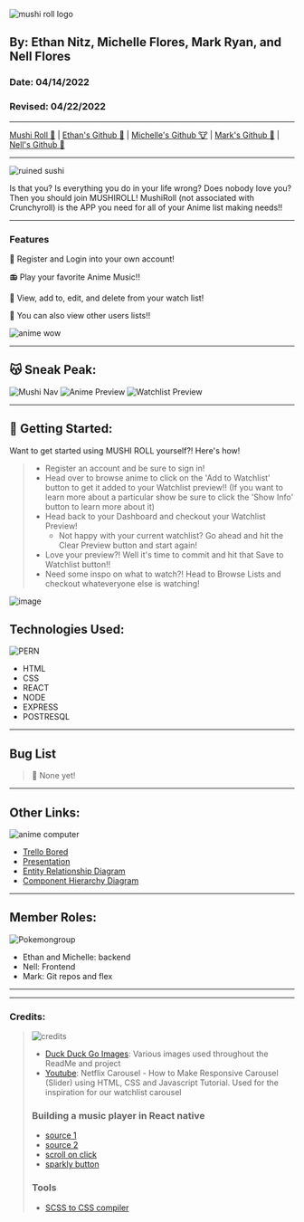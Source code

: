 ![mushi roll logo](https://imgur.com/UuiW73M.png)

<!-- # Mushi Roll 🍣 -->
## By: Ethan Nitz, Michelle Flores, Mark Ryan, and Nell Flores
### Date: 04/14/2022
### Revised: 04/22/2022
***
[Mushi Roll 🍣](https://mushi-roll.herokuapp.com/) | [Ethan's Github 🧟](https://github.com/etnitz) | [Michelle's Github 🐮](https://github.com/Michelleflo55) | [Mark's Github 
🦆](https://github.com/DerWindFish/) | [Nell's Github 🌻](https://github.com/nell-djmf)
***
![ruined sushi](https://i.kym-cdn.com/photos/images/newsfeed/001/216/152/574.jpg)

Is that you? Is everything you do in your life wrong? Does nobody love you? Then you should join MUSHIROLL! MushiRoll (not associated with Crunchyroll) is the APP you need for all of your Anime list making needs!! 

***

### Features

  🍙 Register and Login into your own account!

 📻  Play your favorite Anime Music!!

 🍡 View, add to, edit, and delete from your watch list!

 🍱 You can also view other users lists!!

![anime wow](https://i.kym-cdn.com/entries/icons/facebook/000/030/573/maxresdefault.jpg)
***
## 😽 Sneak Peak:
![Mushi Nav](https://imgur.com/hdjwDUj.png)
![Anime Preview](https://imgur.com/G7e9f2Y.png)
![Watchlist Preview](https://imgur.com/Ch2XEHJ.png)
***
## 🍣 Getting Started:
Want to get started using MUSHI ROLL yourself?! Here's how!
> - Register an account and be sure to sign in!
> - Head over to browse anime to click on the 'Add to Watchlist' button to get it added to your Watchlist preview!! (If you want to learn more about a particular show be sure to click the 'Show Info' button to learn more about it)
> - Head back to your Dashboard and checkout your Watchlist Preview!
>   - Not happy with your current watchlist? Go ahead and hit the Clear Preview button and start again! 
> - Love your preview?! Well it's time to commit and hit that Save to Watchlist button!!
> - Need some inspo on what to watch?! Head to Browse Lists and checkout whateveryone else is watching!

![image](https://external-content.duckduckgo.com/iu/?u=https%3A%2F%2Ftse1.mm.bing.net%2Fth%3Fid%3DOIP.0_drtcrK5rFE3wkFWZqljgAAAA%26pid%3DApi&f=1)

## Technologies Used:
![PERN](https://imgur.com/S0qNUF3.png)
- HTML
- CSS
- REACT
- NODE
- EXPRESS
- POSTRESQL
*** 

## Bug List
> 🐛 None yet! 
***
## Other Links: 
![anime computer](https://i.pinimg.com/originals/6a/69/b5/6a69b586e292e6189505e5985ca1bcfc.jpg)
- [Trello Bored](https://trello.com/invite/b/az5Kx2mH/4722bcb71dce02ce157f0add358f08cc/mushyroll)
- [Presentation](https://www.canva.com/design/DAE95F_ZAJQ/XPR2ZjmrG5ZNPJrcIL21hA/watch?utm_content=DAE95F_ZAJQ&utm_campaign=designshare&utm_medium=link&utm_source=publishsharelink)
- [Entity Relationship Diagram](https://drive.google.com/file/d/1_TAz-bbEkDir6bWcQmrL27SCdY5aXevd/view)
- [Component Hierarchy Diagram](https://drive.google.com/file/d/1Y31nmJpAxvcaTXX_O40Ee8uYeYf_YBJ3/view)

***
## Member Roles: 
![Pokemongroup](https://i.pinimg.com/originals/db/6e/cc/db6ecc729b12773b5518e3754c8ac329.png)
- Ethan and Michelle: backend
- Nell: Frontend
- Mark: Git repos and flex
***
***
### Credits:
> ![credits](https://imgur.com/K7Li1WV.png)
> - [Duck Duck Go Images](https://www.google.com/imghp?hl=en&authuser=0&ogbl): Various images used throughout the ReadMe and project
> - [Youtube](https://www.youtube.com/watch?v=sOvvuU9knBA): Netflix Carousel - How to Make Responsive Carousel (Slider) using HTML, CSS and Javascript Tutorial. Used for the inspiration for our watchlist carousel
> ### Building a music player in React native
> - [source 1](https://aviyel.com/post/1193/building-a-music-player-application-in-react-js)
> - [source 2](https://letsbuildui.dev/articles/building-an-audio-player-with-react-hooks)
> - [scroll on click](https://stackoverflow.com/questions/60729924/react-scroll-component-horizontally-on-button-click)
> - [sparkly button](https://webdeasy.de/en/top-css-buttons-en/)
> ### Tools
> - [SCSS to CSS compiler](https://www.cssportal.com/scss-to-css/)